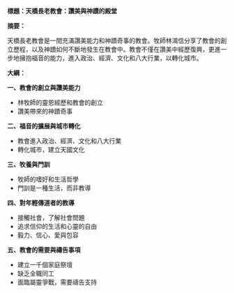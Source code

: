 **標題：天橋長老教會：讚美與神蹟的殿堂**

**摘要：**

天橋長老教會是一間充滿讚美能力和神蹟奇事的教會。牧師林鴻信分享了教會的創立歷程，以及神蹟如何不斷地發生在教會中。教會不僅在讚美中經歷復興，更進一步地擁抱福音的能力，進入政治、經濟、文化和八大行業，以轉化城市。

**大綱：**

**一、教會的創立與讚美能力**
* 林牧師的靈恩經歷和教會的創立
* 讚美帶來的神蹟奇事

**二、福音的擴展與城市轉化**
* 教會進入政治、經濟、文化和八大行業
* 轉化城市，建立天國文化

**三、牧養與門訓**
* 牧師的嗜好和生活哲學
* 門訓是一種生活，而非教導

**四、對年輕傳道者的教導**
* 接觸社會，了解社會問題
* 追求信仰的生活和心靈的自由
* 毅力、信心、愛與包容

**五、教會的需要與禱告事項**
* 建立一千個家庭祭壇
* 缺乏全職同工
* 面臨屬靈爭戰，需要禱告支持